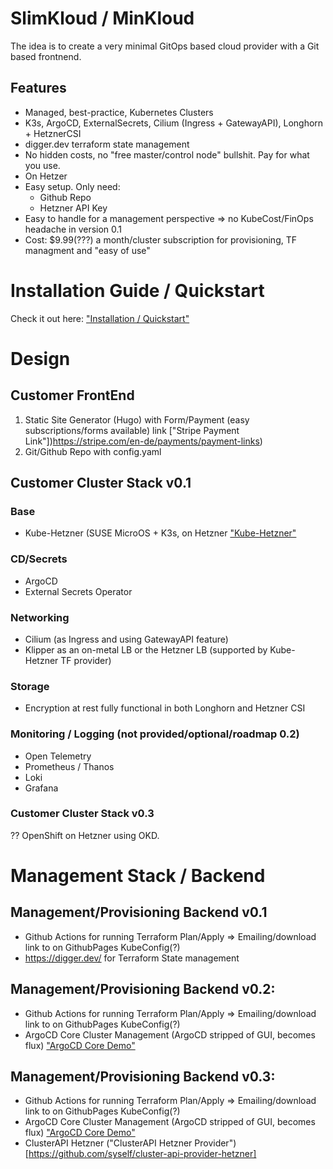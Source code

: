 # SlimKloud / MinKloud

The idea is to create a very minimal GitOps based cloud provider with a Git based frontnend.

## Features

- Managed, best-practice, Kubernetes Clusters
- K3s, ArgoCD, ExternalSecrets, Cilium (Ingress + GatewayAPI), Longhorn + HetznerCSI
- digger.dev terraform state management
- No hidden costs, no "free master/control node" bullshit. Pay for what you use.
- On Hetzer
- Easy setup. Only need:
  - Github Repo
  - Hetzner API Key
- Easy to handle for a management perspective => no KubeCost/FinOps headache in version 0.1
- Cost: $9.99(???) a month/cluster subscription for provisioning, TF managment and "easy of use"

# Installation Guide / Quickstart

Check it out here: ["Installation / Quickstart"](docs/quickstart.md)

# Design

## Customer FrontEnd
1. Static Site Generator (Hugo) with Form/Payment (easy subscriptions/forms available) link ["Stripe Payment Link"])https://stripe.com/en-de/payments/payment-links)
2. Git/Github Repo with config.yaml

## Customer Cluster Stack v0.1

### Base

- Kube-Hetzner (SUSE MicroOS + K3s, on Hetzner ["Kube-Hetzner"](https://github.com/kube-hetzner/terraform-hcloud-kube-hetzner)

### CD/Secrets

- ArgoCD
- External Secrets Operator

### Networking

- Cilium (as Ingress and using GatewayAPI feature)
- Klipper as an on-metal LB or the Hetzner LB (supported by Kube-Hetzner TF provider)

### Storage

- Encryption at rest fully functional in both Longhorn and Hetzner CSI

### Monitoring / Logging (not provided/optional/roadmap 0.2)

- Open Telemetry
- Prometheus / Thanos
- Loki
- Grafana

### Customer Cluster Stack v0.3

?? OpenShift on Hetzner using OKD.

# Management Stack / Backend

## Management/Provisioning Backend v0.1
- Github Actions for running Terraform Plan/Apply => Emailing/download link to on GithubPages KubeConfig(?)
- https://digger.dev/ for Terraform State management

## Management/Provisioning Backend v0.2:
- Github Actions for running Terraform Plan/Apply => Emailing/download link to on GithubPages KubeConfig(?)
- ArgoCD Core Cluster Management (ArgoCD stripped of GUI, becomes flux) ["ArgoCD Core Demo"](https://github.com/alexmt/argocd-core-cluster-management)

## Management/Provisioning Backend v0.3:
- Github Actions for running Terraform Plan/Apply => Emailing/download link to on GithubPages KubeConfig(?)
- ArgoCD Core Cluster Management (ArgoCD stripped of GUI, becomes flux) ["ArgoCD Core Demo"](https://github.com/alexmt/argocd-core-cluster-management)
- ClusterAPI Hetzner ("ClusterAPI Hetzner Provider")[https://github.com/syself/cluster-api-provider-hetzner]

